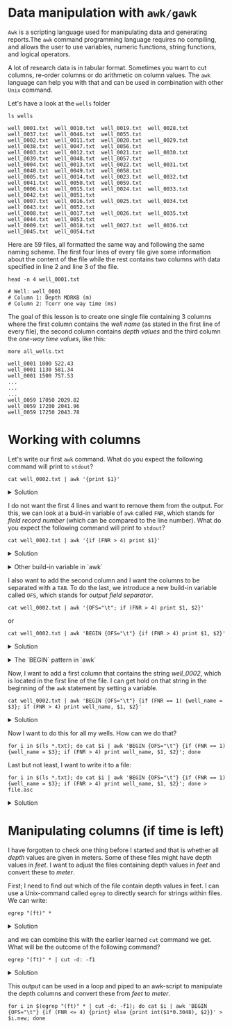 # Data manipulation with `awk/gawk`

`Awk` is a scripting language used for manipulating data and generating reports.The `awk` command programming language requires no compiling, and allows the user to use variables, numeric functions, string functions, and logical operators.

A lot of research data is in tabular format. Sometimes you want to cut columns, re-order columns or do arithmetic on column values. The `awk` language can help you with that and can be used in combination with other `Unix` command.

Let's have a look at the `wells` folder

```
ls wells

well_0001.txt  well_0010.txt  well_0019.txt  well_0028.txt  well_0037.txt  well_0046.txt  well_0055.txt
well_0002.txt  well_0011.txt  well_0020.txt  well_0029.txt  well_0038.txt  well_0047.txt  well_0056.txt
well_0003.txt  well_0012.txt  well_0021.txt  well_0030.txt  well_0039.txt  well_0048.txt  well_0057.txt
well_0004.txt  well_0013.txt  well_0022.txt  well_0031.txt  well_0040.txt  well_0049.txt  well_0058.txt
well_0005.txt  well_0014.txt  well_0023.txt  well_0032.txt  well_0041.txt  well_0050.txt  well_0059.txt
well_0006.txt  well_0015.txt  well_0024.txt  well_0033.txt  well_0042.txt  well_0051.txt
well_0007.txt  well_0016.txt  well_0025.txt  well_0034.txt  well_0043.txt  well_0052.txt
well_0008.txt  well_0017.txt  well_0026.txt  well_0035.txt  well_0044.txt  well_0053.txt
well_0009.txt  well_0018.txt  well_0027.txt  well_0036.txt  well_0045.txt  well_0054.txt
```

Here are 59 files, all formatted the same way and following the same naming scheme. The first four lines of every file give some information about the content of the file while the rest contains two columns with data specified in line 2 and line 3 of the file.

```
head -n 4 well_0001.txt

# Well: well_0001
# Column 1: Depth MDRKB (m)
# Column 2: Tcorr one way time (ms)

```

The goal of this lesson is to create one single file containing 3 columns where the first column contains the *well name* (as stated in the first line of every file), the second column contains *depth values* and the third column the *one-way time values*, like this:

```
more all_wells.txt

well_0001 1000 522.43
well_0001 1130 581.34
well_0001 1500 757.53
...
...
...
well_0059 17050 2029.82
well_0059 17200 2041.96
well_0059 17250 2043.78
```

# Working with columns

Let's write our first `awk` command. What do you expect the following command will print to `stdout`?

```
cat well_0002.txt | awk '{print $1}'
```

<details><summary>Solution</summary>

```
#
#
#

5520
7000
8400
9300
9770
10530
10750
12750
13350
```

It prints the first column of all the records.
</details>
<p></p>

I do not want the first 4 lines and want to remove them from the output. For this, we can look at a buid-in variable of `awk` called `FNR`, which stands for *field record number* (which can be compared to the line number). What do you expect the following command will print to `stdout`? 

```
cat well_0002.txt | awk '{if (FNR > 4) print $1}'
```

<details><summary>Solution</summary>

```
5520
7000
8400
9300
9770
10530
10750
12750
13350
```

It prints the first column of record number 5 and onwards.
</details>
<p></p>


<details><summary>Other build-in variable in `awk`</summary>
[<a href="https://www.thegeekstuff.com/2010/01/8-powerful-awk-built-in-variables-fs-ofs-rs-ors-nr-nf-filename-fnr/">8 Powerful Awk Built-in Variables – FS, OFS, RS, ORS, NR, NF, FILENAME, FNR</a>
</details>
<p></p>

I also want to add the second column and I want the columns to be separated with a `TAB`. To do the last, we introduce a new build-in variable called `OFS`, which stands for *output field separator*.

```
cat well_0002.txt | awk '{OFS="\t"; if (FNR > 4) print $1, $2}'
```
or
```
cat well_0002.txt | awk 'BEGIN {OFS="\t"} {if (FNR > 4) print $1, $2}'
```

<details><summary>Solution</summary>

```
5520    843.2
7000    1089.3
8400    1303.3
9300    1434.3
9770    1492.3
10530   1570.4
10750   1580.4
12750   1700.4
13350   1767.4
```

This command prints the first and second columns of record number 5 and onwards separated by a `TAB`.

Since the default *action* is `{print $0]`, the last command can actually  be written like this:

```
cat well_0002.txt | awk 'BEGIN {OFS="\t"} (FNR > 4)'
```

</details>
<p></p>

<details><summary>The `BEGIN` pattern in `awk`</summary>
BEGIN pattern means that Awk will execute the action(s) specified in BEGIN once before any input lines are read.
See also: <a href="https://www.tecmint.com/learn-use-awk-special-patterns-begin-and-end/">Learn How to Use Awk Special Patterns ‘BEGIN and END’</a>
</details>
<p></p>

Now, I want to add a first column that contains the string *well_0002*, which is located in the first line of the file. I can get hold on that string in the beginning of the `awk` statement by setting a variable.

```
cat well_0002.txt | awk 'BEGIN {OFS="\t"} {if (FNR == 1) {well_name = $3}; if (FNR > 4) print well_name, $1, $2}'
```

<details><summary>Solution</summary>

```
well_0002       5520    843.2
well_0002       7000    1089.3
well_0002       8400    1303.3
well_0002       9300    1434.3
well_0002       9770    1492.3
well_0002       10530   1570.4
well_0002       10750   1580.4
well_0002       12750   1700.4
well_0002       13350   1767.4
```

</details>
<p></p>

Now I want to do this for all my wells. How can we do that?

```
for i in $(ls *.txt); do cat $i | awk 'BEGIN {OFS="\t"} {if (FNR == 1) {well_name = $3}; if (FNR > 4) print well_name, $1, $2}'; done
```

Last but not least, I want to write it to a file:

```
for i in $(ls *.txt); do cat $i | awk 'BEGIN {OFS="\t"} {if (FNR == 1) {well_name = $3}; if (FNR > 4) print well_name, $1, $2}'; done > file.asc
```

<details><summary>Solution</summary>

```
cat -n file.asc

     1  well_0001       1000    522.43
     2  well_0001       1130    581.34
     3  well_0001       1500    757.53
<skip>
<skip>
<skip>
  4077  well_0059       17050   2029.82
  4078  well_0059       17200   2041.96
  4079  well_0059       17250   2043.78
```

</details>
<p></p>

# Manipulating columns (if time is left)

I have forgotten to check one thing before I started and that is whether all *depth* values are given in meters. Some of these files might have depth values in *feet*. I want to adjust the files containing depth values in *feet* and convert these to *meter*.

First; I need to find out which of the file contain depth values in feet. I can use a Unix-command called `egrep` to directly search for strings within files. We can write:

```
egrep "(ft)" *
```

<details><summary>Solution</summary>

```
well_0002.txt:# Column 1 depth MDRKB (ft)
well_0003.txt:# Column 1 depth MDRKB (ft)
well_0004.txt:# Column 1 depth MDRKB (ft)
well_0005.txt:# Column 1 depth MDRKB (ft)
well_0006.txt:# Column 1 depth MDRKB (ft)
well_0007.txt:# Column 1 depth MDRKB (ft)
well_0011.txt:# Column 1 depth MDRKB (ft)
well_0015.txt:# Column 1 depth MDRKB (ft)
well_0016.txt:# Column 1 depth MDRKB (ft)
well_0017.txt:# Column 1 depth MDRKB (ft)
well_0018.txt:# Column 1 depth MDRKB (ft)
well_0019.txt:# Column 1 depth MDRKB (ft)
well_0021.txt:# Column 1 depth MDRKB (ft)
well_0022.txt:# Column 1 depth MDRKB (ft)
well_0024.txt:# Column 1 depth MDRKB (ft)
well_0025.txt:# Column 1 depth MDRKB (ft)
well_0026.txt:# Column 1 depth MDRKB (ft)
well_0027.txt:# Column 1 depth MDRKB (ft)
well_0028.txt:# Column 1 depth MDRKB (ft)
well_0029.txt:# Column 1 depth MDRKB (ft)
well_0055.txt:# Column 1 depth MDRKB (ft)
well_0056.txt:# Column 1 depth MDRKB (ft)
well_0057.txt:# Column 1 depth MDRKB (ft)
well_0059.txt:# Column 1 depth MDRKB (ft)
```
</details>
<p></p>

and we can combine this with the earlier learned `cut` command we get. What will be the outcome of the following command?

```
egrep "(ft)" * | cut -d: -f1
```

<details><summary>Solution</summary>
     
```
well_0002.txt
well_0003.txt
well_0004.txt
well_0005.txt
well_0006.txt
well_0007.txt
well_0011.txt
well_0015.txt
well_0016.txt
well_0017.txt
well_0018.txt
well_0019.txt
well_0021.txt
well_0022.txt
well_0024.txt
well_0025.txt
well_0026.txt
well_0027.txt
well_0028.txt
well_0029.txt
well_0055.txt
well_0056.txt
well_0057.txt
well_0059.txt
```

</details>
<p></p>

This output can be used in a loop and piped to an awk-script to manipulate the depth columns and convert these from *feet* to *meter*.

```
for i in $(egrep "(ft)" * | cut -d: -f1); do cat $i | awk 'BEGIN {OFS="\t"} {if (FNR <= 4) {print} else {print int($1*0.3048), $2}}' > $i.new; done
```
